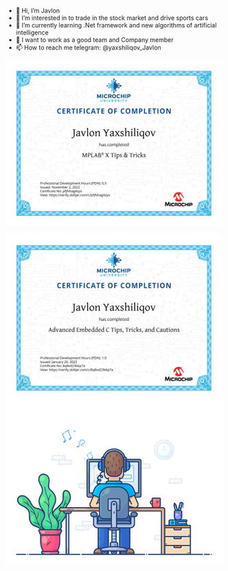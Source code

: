 - 👋 Hi, I’m Javlon
- 👀 I’m interested in to trade in the stock market and drive sports cars
- 🌱 I’m currently learning .Net framework and new algorithms of artificial intelligence
- 💞️ I want to work as a good team and Company member
- 📫 How to reach me telegram: @yaxshiliqov_Javlon



![](https://github.com/MassiveTitans/MassiveTitans/blob/main/certificates/certificate-pfjfvhag4zyo-1667392638.jpg)

![](https://github.com/MassiveTitans/MassiveTitans/blob/main/certificates/certificate-8q8vd23k6p7a-1674214160.jpg)
![](https://github.com/MassiveTitans/MassiveTitans/blob/main/68747470733a2f2f7468756d62732e6766796361742e636f6d2f4576696c4e657874446576696c666973682d736d616c6c2e676966.gif)
